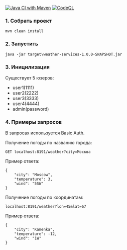
[![Java CI with Maven](https://github.com/fso13/weather-services/actions/workflows/maven.yml/badge.svg)](https://github.com/fso13/weather-services/actions/workflows/maven.yml) [![CodeQL](https://github.com/fso13/weather-services/actions/workflows/codeql-analysis.yml/badge.svg)](https://github.com/fso13/weather-services/actions/workflows/codeql-analysis.yml)

### 1.  Собрать проект

```
mvn clean install
```

### 2.  Запустить

```
java -jar target\weather-services-1.0.0-SNAPSHOT.jar
```

### 3.  Иницилизация

Существует 5 юзеров:   
     
*   user1(1111)
*   user2(2222)
*   user3(3333)
*   user4(4444)
*   admin(password)

### 4.  Примеры запросов

В запросах используется Basic Auth.

Получение погоды по названию города:

    GET localhost:8191/weather?city=Москва

Пример ответа:

```
{
    "city": "Moscow",
    "temperature": 3,
    "wind": "5SW"
}
```

Получение погоды по координатам:

    localhost:8191/weather?lon=45&lat=67

Пример ответа:
```
{
    "city": "Kamenka",
    "temperature": -12,
    "wind": "1W"
}
```
